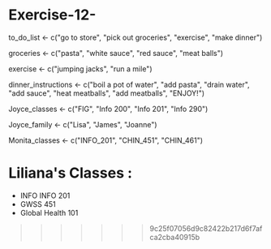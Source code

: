 # Exercise-12-

to_do_list <- c("go to store", "pick out groceries", "exercise", "make dinner")

groceries <- c("pasta", "white sauce", "red sauce", "meat balls")

exercise <- c("jumping jacks", "run a mile")

dinner_instructions <- c("boil a pot of water", "add pasta", "drain water", "add sauce", "heat meatballs", "add meatballs", "ENJOY!")


Joyce_classes <- c("FIG", "Info 200", "Info 201", "Info 290")


Joyce_family <- c("Lisa", "James", "Joanne")

Monita_classes <- c("INFO_201", "CHIN_451", "CHIN_461")

# Liliana's Classes :
* INFO INFO 201
* GWSS 451
* Global Health 101
>>>>>>> 9c25f07056d9c82422b217d6f7afca2cba40915b
